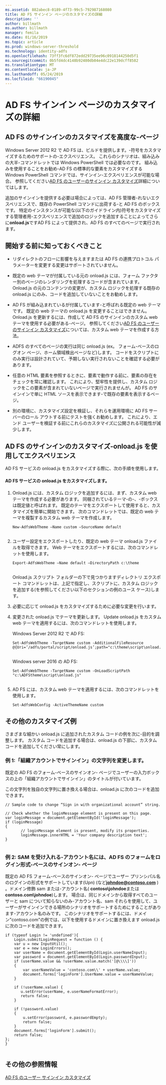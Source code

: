 ```yaml
---
ms.assetid: 882abec8-0189-4f73-99c5-792987168080
title: AD FS サインイン ページのカスタマイズの詳細
description: ''
author: billmath
ms.author: billmath
manager: femila
ms.date: 01/16/2019
ms.topic: article
ms.prod: windows-server-threshold
ms.technology: identity-adfs
ms.openlocfilehash: 73ff3fc6df872edd29735ee96c0918144250d5f1
ms.sourcegitcommit: 0b5fd4dc4148b92480db04e4dc22e139dcff8582
ms.translationtype: MT
ms.contentlocale: ja-JP
ms.lasthandoff: 05/24/2019
ms.locfileid: "66190045"
---
```

# <a name="advanced-customization-of-ad-fs-sign-in-pages"></a>AD FS サインイン ページのカスタマイズの詳細

  
## <a name="advanced-customization-of-ad-fs-sign-in-pages"></a>AD FS のサインインのカスタマイズを高度な\-ページ  
Windows Server 2012 R2 で AD FS は、ビルドを提供します。\-符号をカスタマイズするためのサポートの\-エクスペリエンス。 これらのシナリオは、組み込みの大半\-コマンドレットでは Windows PowerShell では必要なのです。  組み込みを使用することをお勧め\-AD FS の標準的な要素をカスタマイズする Windows PowerShell コマンドでは、サインイン\-エクスペリエンスが可能な場合。  参照してください[AD FS のユーザーのサインイン カスタマイズ](AD-FS-user-sign-in-customization.md)詳細についてはします。  
  
追加のサインインを提供する必要は場合によっては、AD FS 管理者\-れないエクスペリエンスで、既存の PowerShell コマンドに出荷する\-と AD FS のボックスです。 特定のインスタンスが可能な\(以下のガイドライン内\)符号をカスタマイズする管理者用\-エクスペリエンスで追加のロジックを追加することによってさらに**onload.js**ですAD FS によって提供され、AD FS のすべてのページで実行されます。  
  
## <a name="things-to-know-before-you-start"></a>開始する前に知っておくべきこと  
  
-   リダイレクトのフローに影響を与えますまたは AD FS の連携プロトコル パラメーターを変更する変更はサポートされていません。
  
-   既定の web テーマが付属している元の onload.js には、フォーム ファクター別のページのレンダリングを処理するコードが含まれています。 Onload.js の元のコンテンツの変更が、カスタム ロジックを処理する既存の onload.js にのみ、コードを追加していないことをお勧めします。  
  
-   AD FS が組み込まれているが付属しています\-と呼ばれる既定の web テーマです。 既定の web テーマの onload.js を変更することはできません。 Onload.js を更新するには、作成して AD FS のサインインのカスタム web テーマを使用する必要がある\-ページ。  参照してください[AD FS のユーザーのサインイン カスタマイズ](AD-FS-user-sign-in-customization.md)については、カスタム web テーマを作成する方法。  
  
-   ADFS のすべてのページの実行は同じ onload.js \(ex。 フォーム\-ベースのログオン ページ、ホーム領域検出ページなど\)します。 コードをスクリプトにのみ実行は設計されていて、予期しない実行されないことを確認する必要があります。  
  
-   任意の HTML 要素を参照するときに、要素で動作する前に、要素の存在をチェックを常に確認します。 これにより、堅牢性を提供し、カスタム ロジックをこの要素が含まれていないページで実行されませんが。 AD FS のサインインで単に HTML ソースを表示できます\-で既存の要素を表示するページ。  
  
-   別の環境に、カスタマイズ設定を検証し、それらを運用環境に AD FS サーバーのロール アウトする前にテストを強くお勧めします。 これにより、エンド ユーザーを検証する前にこれらのカスタマイズに公開される可能性が減少します。  
  
## <a name="customizing-the-ad-fs-sign-in-experience-by-using-onloadjs"></a>AD FS のサインインのカスタマイズ\-onload.js を使用してエクスペリエンス  
AD FS サービスの onload.js をカスタマイズする際に、次の手順を使用します。  
  
#### <a name="customizing-onloadjs-for-the-ad-fs-service"></a>AD FS サービスの onload.js をカスタマイズします。  
  
1.  Onload.js には、カスタム ロジックを追加するには、まず、カスタム web テーマを作成する必要があります。 同梱されているテーマ\-の\-、\-ボックスは既定値と呼ばれます。 既定のテーマをエクスポートして使用すると、カスタマイズを簡単に開始できます。 次のコマンドレットでは、既定の web テーマを複製するカスタム web テーマを作成します。  
  
    ```  
    New-AdfsWebTheme –Name custom –SourceName default  
  
    ```  
  
2.  ユーザー設定をエクスポートしたり、既定の web テーマ onload.js ファイルを取得できます。 Web テーマをエクスポートするには、次のコマンドレットを使用します。  
  
    ```  
    Export-AdfsWebTheme –Name default –DirectoryPath c:\theme  
  
    ```  
  
    Onload.js スクリプト フォルダーの下で見つかりますディレクトリ エクスポート コマンドレットは、上記で指定し、スクリプトに、カスタム ロジックを追加する\(を参照してください以下のセクションの例のユース ケース\)します。  
  
3.  必要に応じて onload.js をカスタマイズするために必要な変更を行います。  
  
4.  変更された onload.js でテーマを更新します。 Update onload.js をカスタム web テーマを適用するには、次のコマンドレットを使用します。  

     Windows Server 2012 R2 で AD FS:  

    ```  
    Set-AdfsWebTheme -TargetName custom -AdditionalFileResource @{Uri=’/adfs/portal/script/onload.js’;path="c:\theme\script\onload.js"}  
  
    ```  
    Windows server 2016 の AD FS:

     ```  
    Set-AdfsWebTheme -TargetName custom -OnLoadScriptPath "c:\ADFStheme\script\onload.js"   
  
    ```  
  
5.  AD FS には、カスタム web テーマを適用するには、次のコマンドレットを使用します。  
  
    ```  
    Set-AdfsWebConfig -ActiveThemeName custom  
    ```  
  
## <a name="additional-customization-examples"></a>その他のカスタマイズ例  
さまざまな細かい onload.js に追加されたカスタム コードの例を次に\-目的を調整します。 カスタム コードを追加する場合は、onload.js の下部に、カスタム コードを追加してください常にします。  
  
### <a name="example-1-change-sign-in-with-organizational-account-string"></a>例 1:「組織アカウントでサインイン」の文字列を変更します。  
既定の AD FS のフォーム\-ベースのサインオン\- ページでユーザーの入力ボックスの上の「組織アカウントでサインイン」のタイトルが付いています。  
  
この文字列を独自の文字列に置き換える場合は、onload.js に次のコードを追加できます。  
  
```  
// Sample code to change “Sign in with organizational account” string.  
  
// Check whether the loginMessage element is present on this page.  
var loginMessage = document.getElementById('loginMessage');  
if (loginMessage)  
{  
       // loginMessage element is present, modify its properties.  
       loginMessage.innerHTML = 'Your company description text';  
}  
  
```  
  
### <a name="example-2-accept-sam-account-name-as-a-login-format-on-an-ad-fs-form-based-sign-in-page"></a>例 2: SAM を受け入れる\-アカウント名には、AD FS のフォームをログイン形式\-ベースのサインオン\- ページ  
既定の AD FS フォーム\-ベースのサインオン\- ページでユーザー プリンシパル名のログインの形式をサポートしています\(Upn\) \(など**johndoe@contoso.com** \) 。ドメイン修飾 sam または\-アカウント名\( **contoso\\johndoe**または**contoso.com\\johndoe**\)します。 場合は、同じドメインから取得すべてのユーザーと sam について知らないのみ\-アカウント名、sam それらを使用して、ユーザーがサインインできる場所のシナリオをサポートするためにすることがあります\-アカウント名のみです。 このシナリオをサポートするには、ドメイン"contoso.com"の例では、以下を使用するドメインに置き換えます onload.js に次のコードを追加できます。  
  
```  
if (typeof Login != 'undefined'){  
    Login.submitLoginRequest = function () {   
    var u = new InputUtil();  
    var e = new LoginErrors();  
    var userName = document.getElementById(Login.userNameInput);  
    var password = document.getElementById(Login.passwordInput);  
    if (userName.value && !userName.value.match('[@\\\\]'))   
    {  
        var userNameValue = 'contoso.com\\' + userName.value;  
        document.forms['loginForm'].UserName.value = userNameValue;  
    }  
  
    if (!userName.value) {  
       u.setError(userName, e.userNameFormatError);  
       return false;  
    }  
  
    if (!password.value)   
    {  
        u.setError(password, e.passwordEmpty);  
        return false;  
    }  
    document.forms['loginForm'].submit();  
    return false;  
};  
}  
  
```  
  
## <a name="additional-references"></a>その他の参照情報 
[AD FS のユーザー サインイン カスタマイズ](AD-FS-user-sign-in-customization.md)  
  

